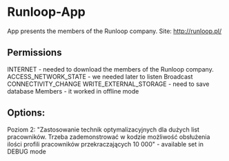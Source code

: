# Runloop-App
App presents the members of the Runloop company. 
Site: http://runloop.pl/

## Permissions
INTERNET - needed to download the members of the Runloop company.
ACCESS_NETWORK_STATE - we needed later to listen Broadcast CONNECTIVITY_CHANGE
WRITE_EXTERNAL_STORAGE - need to save database Members - it worked in offline mode

## Options:

Poziom 2: "Zastosowanie technik optymalizacyjnych dla dużych list pracowników. Trzeba zademonstrować w kodzie możliwość obsłużenia ilości profili pracowników przekraczających 10 000" - available set in DEBUG mode
